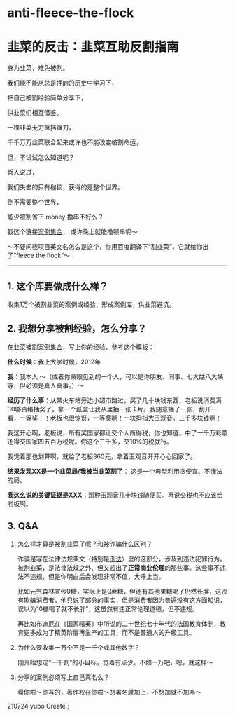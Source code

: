 # anti-fleece-the-flock
# 韭菜的反击：韭菜互助反割指南

身为韭菜，难免被割。

我们能不能从总是押韵的历史中学习下，

把自己被割经验简单分享下，

供韭菜们相互借鉴。

一棵韭菜无力抵挡镰刀，

千千万万韭菜联合起来或许也不能改变被割命运，

但，不试试怎么知道呢？

哲人说过，

我们失去的只有枷锁，获得的是整个世界。

倒不需要整个世界，

能少被割省下 money 撸串不好么？

戳这个链接[案例集合](./list.md)， 或许晚上就能撸顿串呢～

～不要问我项目英文名怎么是这个，你用百度翻译下“割韭菜”，它就给你出了“fleece the flock”～

---


## 1. 这个库要做成什么样？
收集1万个被割韭菜的案例或经验，形成案例库，供韭菜避坑。


## 2. 我想分享被割经验，怎么分享？

在韭菜被割[案例集合](./list.md)，写上你的经验，参考这个模板：


**什么时候**：我上大学时候，2012年

**我**：我本人  ～（或者你亲眼见到的一个人，可以是你朋友、同事、七大姑八大姨等，但必须是真人真事。）～

**经历了什么事**：从某火车站旁边小超市路过，买了几十块钱东西，老板说消费满30够资格抽奖了。拿一个纸盒让我从里抽一张卡片。我随意抽了一张，刮开一看，一等奖！！老板也很惊讶，一等奖啊！一块拇指大玉观音。三千多块钱啊！

我这开心啊，老板说，所有奖国家都让交个人所得税，你也知道，中了一千万彩票还得交国家四五百万税呢。你这个三千多，交10%的税就行。

我觉着那也划算啊，就给了老板360元，拿着玉观音开开心心回家了。

**结果发现XX是一个韭菜局/我被当韭菜割了**： 这是一个典型利用贪便宜、不懂法的局。

**我这么说的关键证据是XXX**：那种玉观音几十块钱随便买。再说交税也不应该给老板啊。




## 3.  Q&A
1. 怎么样才算是被割韭菜了呢？和被诈骗什么区别？

   诈骗是写在法律法规条文（特别是[刑法](http://www.npc.gov.cn/wxzl/wxzl/2000-12/17/content_4680.htm)）里的这部分，涉及到违法犯罪行为。被割韭菜，是法律法规之外、但又超出了**正常商业伦理**的那些事。这些事不违法不违规，但是你明白后会发现非常不值，大呼上当。

    比如元气森林宣传0糖，实际上是0蔗糖，但还有其他果糖喝了仍然长胖，这没有欺骗消费者，他只说了部分的事实，但是消费者因为普遍没有这方面知识，误以为“0糖喝了就不长胖”，这虽然有违正常伦理道德，但不违规。

    再比如布迪厄在《国家精英》中所说的二十世纪七十年代的法国教育体制，教育更多成为了精英阶层再生产的工具，而不是普通人的升级工具。

2. 为什么要收集一万个不是一千个或其他数字？
   
   刚开始想定“一千割”的小目标，觉着有点少，不如一万吧，嗯，就这样～
   
3. 分享的案例必须写上自己真名么？

    看你啦～你写的，著作权在你啦～想署名就加上，不想加就不加咯～ 

210724 yubo  Create ;
